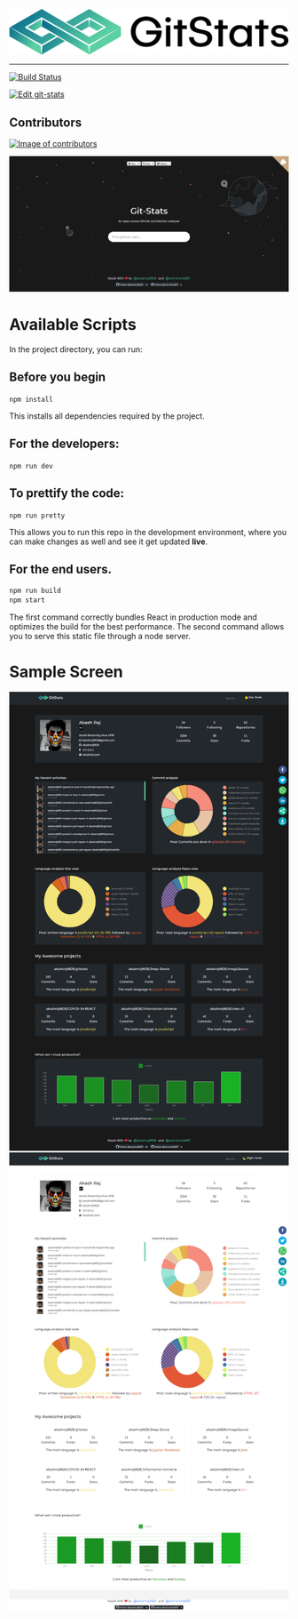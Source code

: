 ![Input](output/logo.svg)

----
<!-- # GitStats - An open-source GitHub contibution analyzer  -->

[![Build Status](https://travis-ci.com/akashraj9828/gitstats.svg?branch=master)](https://travis-ci.com/akashraj9828/gitstats)

[![Edit git-stats](https://codesandbox.io/static/img/play-codesandbox.svg)](https://codesandbox.io/s/github/akashraj9828/gitstats/tree/master/?fontsize=14&hidenavigation=1&theme=dark)

## Contributors  <a href="https://github.com/akashraj9828/gitstats/graphs/contributors">
  <img src="https://contributors-img.web.app/image?repo=akashraj9828/gitstats" alt="Image of contributors" />
 </a>


![Input](output/home.png)
# Available Scripts

In the project directory, you can run:

## Before you begin
`npm install`

This installs all dependencies required by the project. <br />

## For the developers:
`npm run dev`

## To prettify the code:
`npm run pretty`

This allows you to run this repo in the development environment, where you can make changes as well and see it get updated __live__. <br />
 
## For the end users.
```bash
npm run build
npm start
```

The first command correctly bundles React in production mode and optimizes the build for the best performance. The second command allows you to serve this static file through a node server. <br/>

# Sample Screen
![Input](output/dark.png)
![Input](output/light.png)
